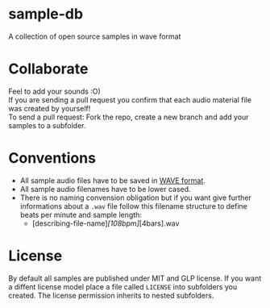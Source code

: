 # sample-db
A collection of open source samples in wave format


# Collaborate
Feel to add your sounds :O)  
If you are sending a pull request you confirm that each audio material file was created by yourself!  
To send a pull request: Fork the repo, create a new branch and add your samples to a subfolder.  

# Conventions
 - All sample audio files have to be saved in [WAVE format](http://en.wikipedia.org/wiki/WAV). 
 - All sample audio filenames have to be lower cased.
 - There is no naming convension obligation but if you want give further informations about a ```.wav``` file follow this filename structure to define beats per minute and sample length:
   - [describing-file-name]_[108bpm]_[4bars].wav

# License
By default all samples are published under MIT and GLP license. If you want a diffent license model place a file called ```LICENSE``` into subfolders you created. The license permission inherits to nested subfolders.  